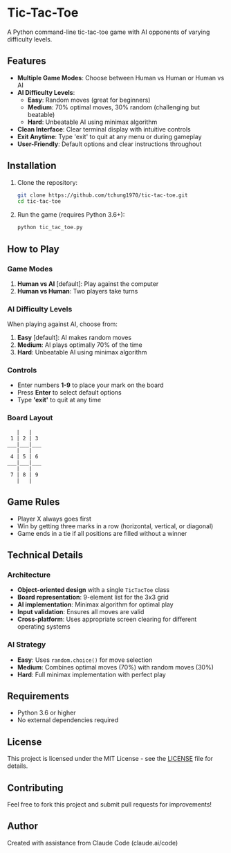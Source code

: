 # Tic-Tac-Toe

A Python command-line tic-tac-toe game with AI opponents of varying difficulty levels.

## Features

- **Multiple Game Modes**: Choose between Human vs Human or Human vs AI
- **AI Difficulty Levels**:
  - **Easy**: Random moves (great for beginners)
  - **Medium**: 70% optimal moves, 30% random (challenging but beatable)
  - **Hard**: Unbeatable AI using minimax algorithm
- **Clean Interface**: Clear terminal display with intuitive controls
- **Exit Anytime**: Type 'exit' to quit at any menu or during gameplay
- **User-Friendly**: Default options and clear instructions throughout

## Installation

1. Clone the repository:
   ```bash
   git clone https://github.com/tchung1970/tic-tac-toe.git
   cd tic-tac-toe
   ```

2. Run the game (requires Python 3.6+):
   ```bash
   python tic_tac_toe.py
   ```

## How to Play

### Game Modes

1. **Human vs AI** [default]: Play against the computer
2. **Human vs Human**: Two players take turns

### AI Difficulty Levels

When playing against AI, choose from:

1. **Easy** [default]: AI makes random moves
2. **Medium**: AI plays optimally 70% of the time
3. **Hard**: Unbeatable AI using minimax algorithm

### Controls

- Enter numbers **1-9** to place your mark on the board
- Press **Enter** to select default options
- Type **'exit'** to quit at any time

### Board Layout

```
   |   |   
 1 | 2 | 3 
___|___|___
   |   |   
 4 | 5 | 6 
___|___|___
   |   |   
 7 | 8 | 9 
   |   |   
```

## Game Rules

- Player X always goes first
- Win by getting three marks in a row (horizontal, vertical, or diagonal)
- Game ends in a tie if all positions are filled without a winner

## Technical Details

### Architecture

- **Object-oriented design** with a single `TicTacToe` class
- **Board representation**: 9-element list for the 3x3 grid
- **AI implementation**: Minimax algorithm for optimal play
- **Input validation**: Ensures all moves are valid
- **Cross-platform**: Uses appropriate screen clearing for different operating systems

### AI Strategy

- **Easy**: Uses `random.choice()` for move selection
- **Medium**: Combines optimal moves (70%) with random moves (30%)
- **Hard**: Full minimax implementation with perfect play

## Requirements

- Python 3.6 or higher
- No external dependencies required

## License

This project is licensed under the MIT License - see the [LICENSE](LICENSE) file for details.

## Contributing

Feel free to fork this project and submit pull requests for improvements!

## Author

Created with assistance from Claude Code (claude.ai/code)
